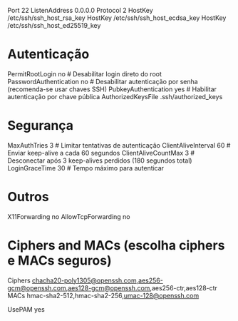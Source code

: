 Port 22
ListenAddress 0.0.0.0
Protocol 2
HostKey /etc/ssh/ssh_host_rsa_key
HostKey /etc/ssh/ssh_host_ecdsa_key
HostKey /etc/ssh/ssh_host_ed25519_key

# Autenticação
PermitRootLogin no  # Desabilitar login direto do root
PasswordAuthentication no  # Desabilitar autenticação por senha (recomenda-se usar chaves SSH)
PubkeyAuthentication yes # Habilitar autenticação por chave pública
AuthorizedKeysFile .ssh/authorized_keys

# Segurança
MaxAuthTries 3  # Limitar tentativas de autenticação
ClientAliveInterval 60  # Enviar keep-alive a cada 60 segundos
ClientAliveCountMax 3  # Desconectar após 3 keep-alives perdidos (180 segundos total)
LoginGraceTime 30  # Tempo máximo para autenticar

# Outros
X11Forwarding no
AllowTcpForwarding no

# Ciphers and MACs (escolha ciphers e MACs seguros)
Ciphers chacha20-poly1305@openssh.com,aes256-gcm@openssh.com,aes128-gcm@openssh.com,aes256-ctr,aes128-ctr
MACs hmac-sha2-512,hmac-sha2-256,umac-128@openssh.com

UsePAM yes